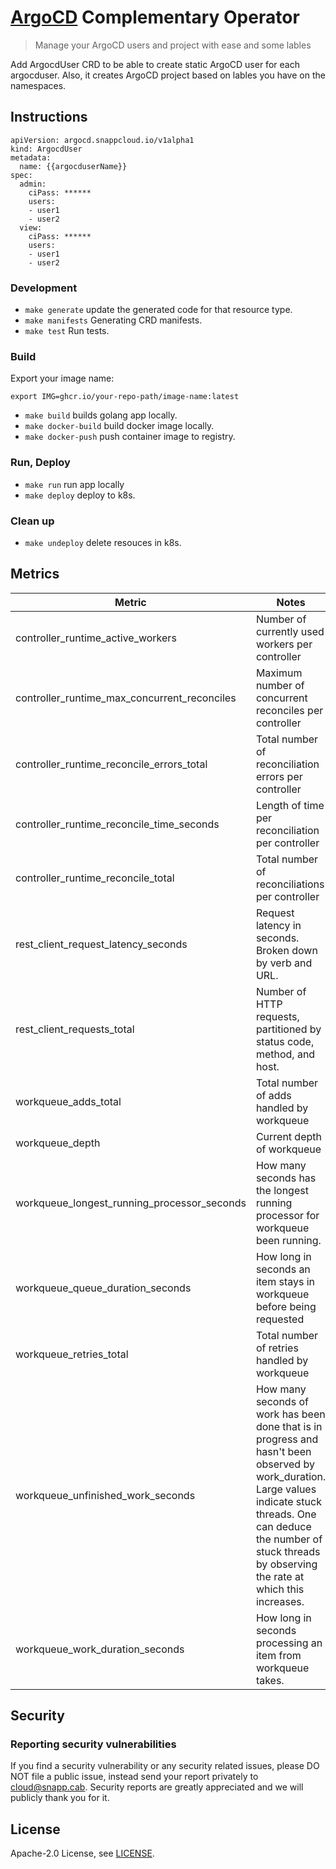 # [ArgoCD](https://argo-cd.readthedocs.io/en/stable/) Complementary Operator

> Manage your ArgoCD users and project with ease and some lables

Add ArgocdUser CRD to be able to create static ArgoCD user for each argocduser.
Also, it creates ArgoCD project based on lables you have on the namespaces.

## Instructions
```
apiVersion: argocd.snappcloud.io/v1alpha1
kind: ArgocdUser
metadata:
  name: {{argocduserName}}
spec:
  admin:
    ciPass: ******
    users:
    - user1
    - user2
  view:
    ciPass: ******
    users:
    - user1
    - user2
```
### Development

* `make generate` update the generated code for that resource type.
* `make manifests` Generating CRD manifests.
* `make test` Run tests.

### Build

Export your image name:

```
export IMG=ghcr.io/your-repo-path/image-name:latest
```

* `make build` builds golang app locally.
* `make docker-build` build docker image locally.
* `make docker-push` push container image to registry.

### Run, Deploy
* `make run` run app locally
* `make deploy` deploy to k8s.

### Clean up

* `make undeploy` delete resouces in k8s.


## Metrics

| Metric                                              | Notes
|-----------------------------------------------------|------------------------------------
| controller_runtime_active_workers | Number of currently used workers per controller
| controller_runtime_max_concurrent_reconciles | Maximum number of concurrent reconciles per controller
| controller_runtime_reconcile_errors_total | Total number of reconciliation errors per controller
| controller_runtime_reconcile_time_seconds | Length of time per reconciliation per controller
| controller_runtime_reconcile_total | Total number of reconciliations per controller
| rest_client_request_latency_seconds | Request latency in seconds. Broken down by verb and URL.
| rest_client_requests_total | Number of HTTP requests, partitioned by status code, method, and host.
| workqueue_adds_total | Total number of adds handled by workqueue
| workqueue_depth | Current depth of workqueue
| workqueue_longest_running_processor_seconds | How many seconds has the longest running processor for workqueue been running.
| workqueue_queue_duration_seconds | How long in seconds an item stays in workqueue before being requested
| workqueue_retries_total | Total number of retries handled by workqueue
| workqueue_unfinished_work_seconds | How many seconds of work has been done that is in progress and hasn't been observed by work_duration. Large values indicate stuck threads. One can deduce the number of stuck threads by observing the rate at which this increases.
| workqueue_work_duration_seconds | How long in seconds processing an item from workqueue takes.


## Security

### Reporting security vulnerabilities

If you find a security vulnerability or any security related issues, please DO NOT file a public issue, instead send your report privately to cloud@snapp.cab. Security reports are greatly appreciated and we will publicly thank you for it.

## License

Apache-2.0 License, see [LICENSE](LICENSE).
